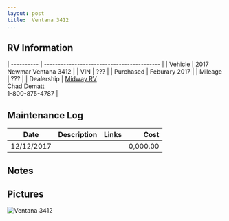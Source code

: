 ```yaml
---
layout: post  
title:  Ventana 3412
...
```


## RV Information

| ---------- | ------------------------------------------ |
| Vehicle    | 2017 Newmar Ventana 3412                   |
| VIN        | ???                                        |
| Purchased  | Feburary 2017                              |
| Mileage    | ???                                        |
| Dealership | [Midway RV](http://www.midwayrv.com/)<br>Chad Dematt<br>1-800-875-4787 |

## Maintenance Log

| Date       | Description | Links | Cost     |
| ---------- | ----------- | ----- | -------: |
| 12/12/2017 |             |       | 0,000.00 |

## Notes

## Pictures

![Ventana 3412](http://i.imgur.com/pdJSjSa.jpg)
